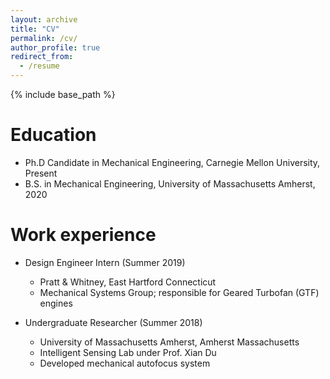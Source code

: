 ```yaml
---
layout: archive
title: "CV"
permalink: /cv/
author_profile: true
redirect_from:
  - /resume
---
```


{% include base_path %}

Education
======
* Ph.D Candidate in Mechanical Engineering, Carnegie Mellon University, Present
* B.S. in Mechanical Engineering, University of Massachusetts Amherst, 2020

Work experience
======
* Design Engineer Intern (Summer 2019)
  * Pratt & Whitney, East Hartford Connecticut
  * Mechanical Systems Group; responsible for Geared Turbofan (GTF) engines

* Undergraduate Researcher (Summer 2018)
  * University of Massachusetts Amherst, Amherst Massachusetts
  * Intelligent Sensing Lab under Prof. Xian Du
  * Developed mechanical autofocus system
